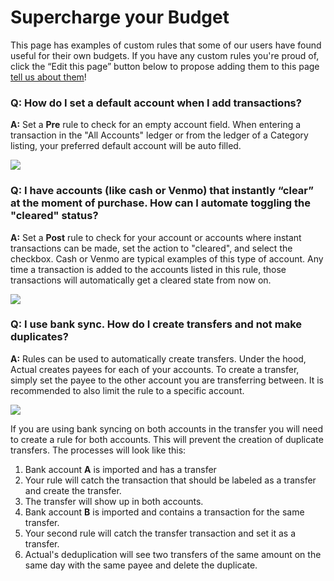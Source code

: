 # Supercharge your Budget

This page has examples of custom rules that some of our users have found useful for their own budgets. If you have any custom rules you're proud of, click the “Edit this page” button below to propose adding them to this page [tell us about them](/contact)!

### Q: How do I set a default account when I add transactions?

**A:** Set a **Pre** rule to check for an empty account field. When entering a transaction in the "All Accounts" ledger or from the ledger of a Category listing, your preferred default account will be auto filled.

![](/img/rules-custom/custom-rules-1.png)

### Q: I have accounts (like cash or Venmo) that instantly “clear” at the moment of purchase. How can I automate toggling the "cleared" status?

**A:** Set a **Post** rule to check for your account or accounts where instant transactions can be made, set the action to "cleared", and select the checkbox. Cash or Venmo are typical examples of this type of account. Any time a transaction is added to the accounts listed in this rule, those transactions will automatically get a cleared state from now on.

![](/img/rules-custom/custom-rules-2.png)

### Q: I use bank sync.  How do I create transfers and not make duplicates?

**A:** Rules can be used to automatically create transfers.
Under the hood, Actual creates payees for each of your accounts.
To create a transfer, simply set the payee to the other account you are transferring between.
It is recommended to also limit the rule to a specific account.

![](/img/rules-custom/custom-rules-transfer.png)

If you are using bank syncing on both accounts in the transfer you will need to create a rule for both accounts.
This will prevent the creation of duplicate transfers.
The processes will look like this:
1. Bank account **A** is imported and has a transfer
2. Your rule will catch the transaction that should be labeled as a transfer and create the transfer.
3. The transfer will show up in both accounts.
4. Bank account **B** is imported and contains a transaction for the same transfer.
5. Your second rule will catch the transfer transaction and set it as a transfer.
6. Actual's deduplication will see two transfers of the same amount on the same day with the same payee and delete the duplicate.


